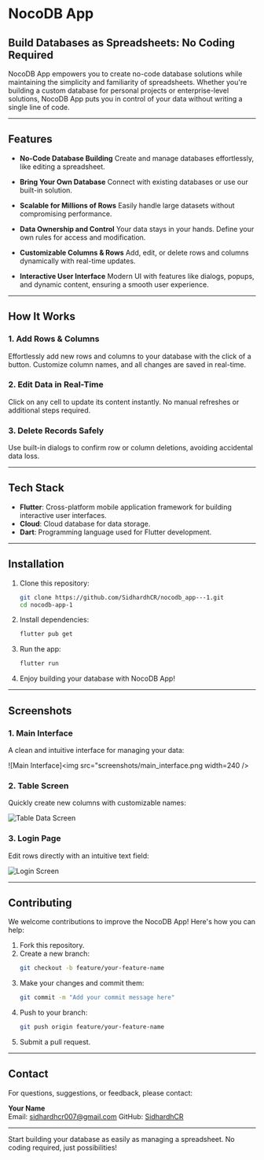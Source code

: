 # NocoDB App

## Build Databases as Spreadsheets: No Coding Required

NocoDB App empowers you to create no-code database solutions while maintaining the simplicity and familiarity of spreadsheets. Whether you're building a custom database for personal projects or enterprise-level solutions, NocoDB App puts you in control of your data without writing a single line of code.

---

## Features

- **No-Code Database Building**
  Create and manage databases effortlessly, like editing a spreadsheet.

- **Bring Your Own Database**
  Connect with existing databases or use our built-in solution.

- **Scalable for Millions of Rows**
  Easily handle large datasets without compromising performance.

- **Data Ownership and Control**
  Your data stays in your hands. Define your own rules for access and modification.

- **Customizable Columns & Rows**
  Add, edit, or delete rows and columns dynamically with real-time updates.

- **Interactive User Interface**
  Modern UI with features like dialogs, popups, and dynamic content, ensuring a smooth user experience.

---

## How It Works

### 1. Add Rows & Columns
Effortlessly add new rows and columns to your database with the click of a button. Customize column names, and all changes are saved in real-time.

### 2. Edit Data in Real-Time
Click on any cell to update its content instantly. No manual refreshes or additional steps required.

### 3. Delete Records Safely
Use built-in dialogs to confirm row or column deletions, avoiding accidental data loss.

---

## Tech Stack

- **Flutter**: Cross-platform mobile application framework for building interactive user interfaces.
- **Cloud**: Cloud database for data storage.
- **Dart**: Programming language used for Flutter development.

---

## Installation

1. Clone this repository:
   ```bash
   git clone https://github.com/SidhardhCR/nocodb_app---1.git
   cd nocodb-app-1
   ```

2. Install dependencies:
   ```bash
   flutter pub get
   ```

3. Run the app:
   ```bash
   flutter run
   ```

4. Enjoy building your database with NocoDB App!

---

## Screenshots

### 1. Main Interface
A clean and intuitive interface for managing your data:

![Main Interface]<img src="screenshots/main_interface.png width=240 />

### 2. Table Screen
Quickly create new columns with customizable names:

![Table Data Screen](screenshots/table_data_screem.png)

### 3. Login Page
Edit rows directly with an intuitive text field:

![Login Screen](screenshots/login_screen.png)

---

## Contributing

We welcome contributions to improve the NocoDB App! Here's how you can help:

1. Fork this repository.
2. Create a new branch:
   ```bash
   git checkout -b feature/your-feature-name
   ```
3. Make your changes and commit them:
   ```bash
   git commit -m "Add your commit message here"
   ```
4. Push to your branch:
   ```bash
   git push origin feature/your-feature-name
   ```
5. Submit a pull request.

---

## Contact

For questions, suggestions, or feedback, please contact:

**Your Name**  
Email: sidhardhcr007@gmail.com 
GitHub: [SidhardhCR](https://github.com/SidhardhCR)

---

Start building your database as easily as managing a spreadsheet. No coding required, just possibilities!


